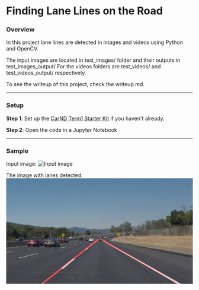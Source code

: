 # **Finding Lane Lines on the Road**

### Overview

In this project lane lines are detected in images and videos using Python and OpenCV.

The input images are located in test_images/ folder and their outputs in test_images_output/
For the videos folders are test_videos/ and test_videos_output/ respectively.

To see the writeup of this project, check the writeup.md.

---

### Setup

**Step 1**: Set up the [CarND Term1 Starter Kit](https://classroom.udacity.com/nanodegrees/nd013/parts/fbf77062-5703-404e-b60c-95b78b2f3f9e/modules/83ec35ee-1e02-48a5-bdb7-d244bd47c2dc/lessons/8c82408b-a217-4d09-b81d-1bda4c6380ef/concepts/4f1870e0-3849-43e4-b670-12e6f2d4b7a7) if you haven't already.

**Step 2**: Open the code in a Jupyter Notebook


[//]: # (Image References)

[image1]: ./test_images/solidWhiteCurve.jpg "White curve"
[image2]: ./test_images_output/solidWhiteCurve.jpg "White curve"

---

### Sample

Input image:
![Input image][image1]

The image with lanes detected:
![Resulted image][image2]
